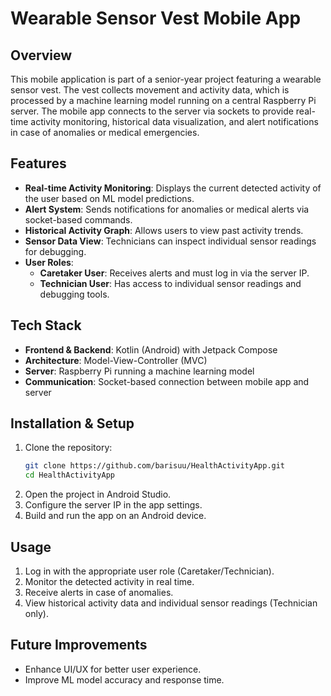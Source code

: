 # Wearable Sensor Vest Mobile App

## Overview
This mobile application is part of a senior-year project featuring a wearable sensor vest. The vest collects movement and activity data, which is processed by a machine learning model running on a central Raspberry Pi server. The mobile app connects to the server via sockets to provide real-time activity monitoring, historical data visualization, and alert notifications in case of anomalies or medical emergencies.

## Features
- **Real-time Activity Monitoring**: Displays the current detected activity of the user based on ML model predictions.
- **Alert System**: Sends notifications for anomalies or medical alerts via socket-based commands.
- **Historical Activity Graph**: Allows users to view past activity trends.
- **Sensor Data View**: Technicians can inspect individual sensor readings for debugging.
- **User Roles**:
  - **Caretaker User**: Receives alerts and must log in via the server IP.
  - **Technician User**: Has access to individual sensor readings and debugging tools.

## Tech Stack
- **Frontend & Backend**: Kotlin (Android) with Jetpack Compose
- **Architecture**: Model-View-Controller (MVC)
- **Server**: Raspberry Pi running a machine learning model
- **Communication**: Socket-based connection between mobile app and server

## Installation & Setup
1. Clone the repository:
   ```sh
   git clone https://github.com/barisuu/HealthActivityApp.git
   cd HealthActivityApp
   ```
2. Open the project in Android Studio.
3. Configure the server IP in the app settings.
4. Build and run the app on an Android device.

## Usage
1. Log in with the appropriate user role (Caretaker/Technician).
2. Monitor the detected activity in real time.
3. Receive alerts in case of anomalies.
4. View historical activity data and individual sensor readings (Technician only).

## Future Improvements
- Enhance UI/UX for better user experience.
- Improve ML model accuracy and response time.

